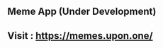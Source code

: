 <h2>Meme App (Under Development)</h2>
<h2>Visit : <a href = "https://memes.upon.one/">https://memes.upon.one/</a> <h2>
